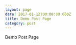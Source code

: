 ```yaml
---
layout: page
date: 2017-01-12T00:00:00.000Z
title: Demo Post Page
category: post
---
```


Demo Post Page

